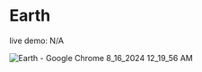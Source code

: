 # Earth

live demo: N/A

![Earth - Google Chrome 8_16_2024 12_19_56 AM](https://github.com/user-attachments/assets/de840899-037e-4940-97c5-53362f79176e)
